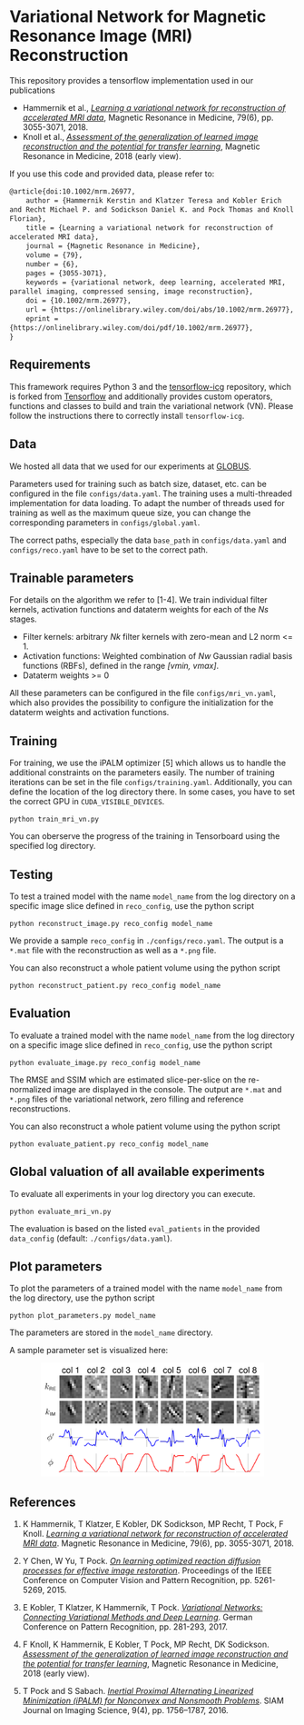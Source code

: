 # Variational Network for Magnetic Resonance Image (MRI) Reconstruction

This repository provides a tensorflow implementation used in our publications
 - Hammernik et al., [*Learning a variational network for reconstruction of accelerated MRI data*](https://onlinelibrary.wiley.com/doi/abs/10.1002/mrm.26977), Magnetic Resonance in Medicine, 79(6), pp. 3055-3071, 2018.
 - Knoll et al., [*Assessment of the generalization of learned image reconstruction and the potential for transfer learning*](https://onlinelibrary.wiley.com/doi/abs/10.1002/mrm.26977), Magnetic Resonance in Medicine, 2018 (early view).

 If you use this code and provided data, please refer to:

```
@article{doi:10.1002/mrm.26977,
    author = {Hammernik Kerstin and Klatzer Teresa and Kobler Erich and Recht Michael P. and Sodickson Daniel K. and Pock Thomas and Knoll Florian},
    title = {Learning a variational network for reconstruction of accelerated MRI data},
    journal = {Magnetic Resonance in Medicine},
    volume = {79},
    number = {6},
    pages = {3055-3071},
    keywords = {variational network, deep learning, accelerated MRI, parallel imaging, compressed sensing, image reconstruction},
    doi = {10.1002/mrm.26977},
    url = {https://onlinelibrary.wiley.com/doi/abs/10.1002/mrm.26977},
    eprint = {https://onlinelibrary.wiley.com/doi/pdf/10.1002/mrm.26977},
}
```

## Requirements
This framework requires Python 3 and the [tensorflow-icg](https://github.com/VLOGroup/tensorflow-icg) repository, which is forked from [Tensorflow]() and additionally provides custom operators, functions and classes to build and train the variational network (VN). Please follow the instructions there to correctly install `tensorflow-icg`.

## Data
We hosted all data that we used for our experiments at [GLOBUS](https://app.globus.org/file-manager?origin_id=15c7de28-a76b-11e9-821c-02b7a92d8e58&origin_path=%2F).

Parameters used for training such as batch size, dataset, etc. can be configured in the file `configs/data.yaml`. The training uses a multi-threaded implementation
for data loading. To adapt the number of threads used for training as well as
the maximum queue size, you can change the corresponding parameters in `configs/global.yaml`.

The correct paths, especially the data `base_path` in `configs/data.yaml` and
`configs/reco.yaml` have to be set to the correct path.

## Trainable parameters
For details on the algorithm we refer to [1-4]. We train individual filter kernels, activation functions and dataterm weights for each of the *Ns* stages.
- Filter kernels: arbitrary *Nk* filter kernels with zero-mean and L2 norm <= 1.
- Activation functions: Weighted combination of *Nw* Gaussian radial basis functions (RBFs), defined in the range *[vmin, vmax]*.
- Dataterm weights >= 0

All these parameters can be configured in the file `configs/mri_vn.yaml`, which also provides the possibility to configure the initialization for the dataterm weights and activation functions.

## Training
For training, we use the iPALM optimizer [5] which allows us to handle the additional constraints on the parameters easily. The number of training iterations
can be set in the file `configs/training.yaml`. Additionally, you can define
the location of the log directory there. In some cases, you have to set the correct GPU in `CUDA_VISIBLE_DEVICES`.

```
python train_mri_vn.py
```
You can oberserve the progress of the training in Tensorboard using the specified log directory.

## Testing
To test a trained model with the name `model_name` from the log directory on a specific image slice defined in `reco_config`, use the python script

```
python reconstruct_image.py reco_config model_name
```
We provide a sample `reco_config` in `./configs/reco.yaml`. The output is a
`*.mat` file with the reconstruction as well as a `*.png` file.

You can also reconstruct a whole patient volume using the python script
```
python reconstruct_patient.py reco_config model_name
```

## Evaluation
To evaluate a trained model with the name `model_name` from the log directory on a specific image slice defined in `reco_config`, use the python script
```
python evaluate_image.py reco_config model_name
```
The RMSE and SSIM which are estimated slice-per-slice on the re-normalized image are displayed in the console. The output are `*.mat` and `*.png` files of the
variational network, zero filling and reference reconstructions.

You can also reconstruct a whole patient volume using the python script
```
python evaluate_patient.py reco_config model_name
```

## Global valuation of all available experiments
To evaluate all experiments in your log directory you can execute.
```
python evaluate_mri_vn.py
```
The evaluation is based on the listed `eval_patients` in the provided `data_config` (default: `./configs/data.yaml`).

## Plot parameters
To plot the parameters of a trained model with the name `model_name` from the log directory, use the python script

```
python plot_parameters.py model_name
```
The parameters are stored in the `model_name` directory.

A sample parameter set is visualized here:
<div><div align="center">
<img src="plot.png" height="200"/>
</div>

## References
1. K Hammernik, T Klatzer, E Kobler, DK Sodickson, MP Recht, T Pock, F Knoll. [*Learning a variational network for reconstruction of accelerated MRI data*](https://onlinelibrary.wiley.com/doi/abs/10.1002/mrm.26977). Magnetic Resonance in Medicine, 79(6), pp. 3055-3071, 2018.

2.  Y Chen, W Yu, T Pock. [*On learning optimized reaction diffusion processes for effective image restoration*](https://arxiv.org/abs/1503.05768). Proceedings of the IEEE Conference on Computer Vision and Pattern Recognition, pp. 5261-5269, 2015.

3. E Kobler, T Klatzer, K Hammernik, T Pock. [*Variational Networks: Connecting Variational Methods and Deep Learning*](https://link.springer.com/chapter/10.1007/978-3-319-66709-6_23). German Conference on Pattern Recognition, pp. 281-293, 2017.

4. F Knoll, K Hammernik, E Kobler, T Pock, MP Recht, DK Sodickson. [*Assessment of the generalization of learned image reconstruction and the potential for transfer learning*](https://onlinelibrary.wiley.com/doi/abs/10.1002/mrm.26977), Magnetic Resonance in Medicine, 2018 (early view).

5. T Pock and S Sabach. [*Inertial Proximal Alternating Linearized Minimization (iPALM) for Nonconvex and Nonsmooth Problems*](https://arxiv.org/abs/1702.02505). SIAM Journal on Imaging Science, 9(4), pp. 1756–1787, 2016.
